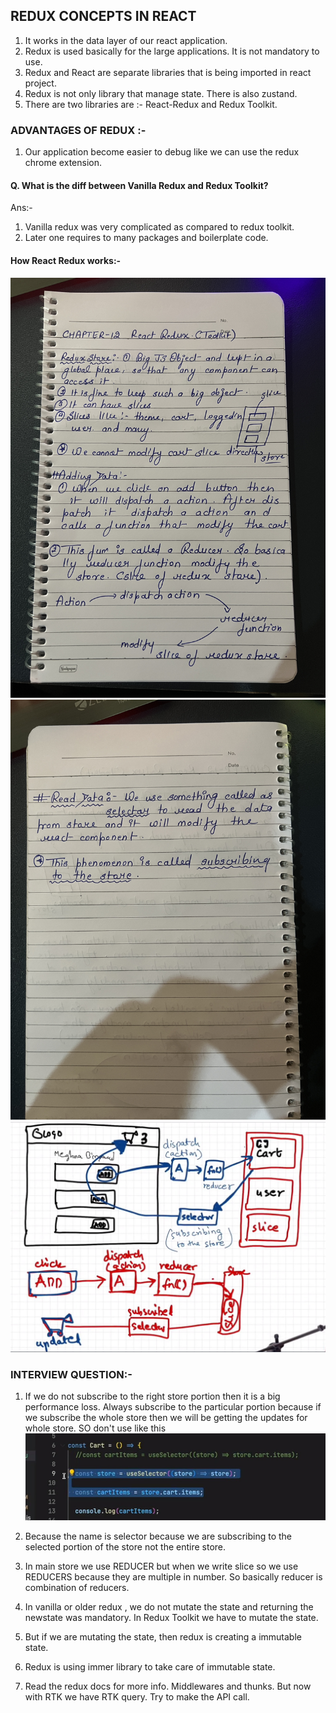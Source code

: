 ## REDUX CONCEPTS IN REACT

1. It works in the data layer of our react application.
2. Redux is used basically for the large applications. It is not mandatory to use.
3. Redux and React are separate libraries that is being imported in react project.
4. Redux is not only library that manage state. There is also zustand.
5. There are two libraries are :- React-Redux and Redux Toolkit.

### ADVANTAGES OF REDUX :- 

1. Our application become easier to debug like we can use the redux chrome extension.

#### Q. What is the diff between Vanilla Redux and Redux Toolkit?
Ans:- 
1. Vanilla redux was very complicated as compared to redux toolkit.
2. Later one requires to many packages and boilerplate code.

#### How React Redux works:- 
![alt text](IMG_2783.JPG) ![alt text](IMG_2784.JPG)
![alt text](image-1.png)

### INTERVIEW QUESTION:- 

1. If we do not subscribe to the right store portion then it is a big performance loss.
Always subscribe to the particular portion because if we subscribe the whole store then we will be getting the updates for whole store.
SO don't use like this 
![alt text](image-2.png)

2. Because the name is selector because we are subscribing to the selected portion of the store not the entire store.

3. In main store we use REDUCER but when we write slice so we use REDUCERS because they are multiple in number. So basically reducer is combination of reducers. 

4. In vanilla or older redux , we do not mutate the state and returning the newstate was mandatory. In Redux Toolkit we have to mutate the state. 

5. But if we are mutating the state, then redux is creating a immutable state. 
   
6. Redux is using immer library to take care of immutable state.

7. Read the redux docs for more info. Middlewares and thunks. But now with RTK we have RTK query. Try to make the API call.